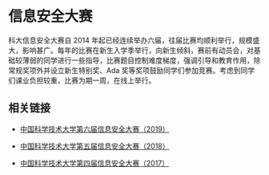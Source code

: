 ---
---

# 信息安全大赛

科大信息安全大赛自 2014 年起已经连续举办六届，往届比赛均顺利举行，规模盛大，影响甚广。每年的比赛在新生入学季举行，向新生倾斜，赛前有动员会，对基础较薄弱的同学进行一些指导，比赛题目控制难度梯度，强调引导和教育作用，除常规奖项外并设立新生特别奖、Ada 奖等奖项鼓励同学们参加竞赛。考虑到同学们课业负担较重，比赛为期一周，在线上举行。

## 相关链接

- [中国科学技术大学第六届信息安全大赛（2019）](/news/2019/12/hackergame-2019/ "/news/2019/12/hackergame-2019/")

- [中国科学技术大学第五届信息安全大赛（2018）](/news/2019/01/hackergame-awards/ "/news/2019/01/hackergame-awards/")

- [中国科学技术大学第四届信息安全大赛（2017）](http://young.ustc.edu.cn/2017/1103/c17198a356957/page.htm "http://young.ustc.edu.cn/2017/1103/c17198a356957/page.htm")
